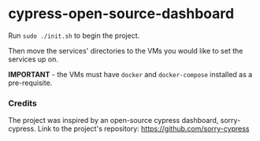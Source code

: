 # cypress-open-source-dashboard

Run `sudo ./init.sh` to begin the project.

Then move the services' directories to the VMs you would like to set the services up on.

**IMPORTANT** - the VMs must have `docker` and `docker-compose` installed as a pre-requisite.

### Credits
The project was inspired by an open-source cypress dashboard, sorry-cypress.
Link to the project's repository: https://github.com/sorry-cypress
